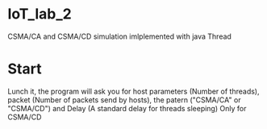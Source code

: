 # IoT_lab_2
CSMA/CA and CSMA/CD simulation imlplemented with java Thread

# Start
Lunch it, the program will ask you for host parameters (Number of threads), packet (Number of packets send by hosts), the patern ("CSMA/CA" or "CSMA/CD") and Delay (A standard delay for threads sleeping) Only for CSMA/CD 
